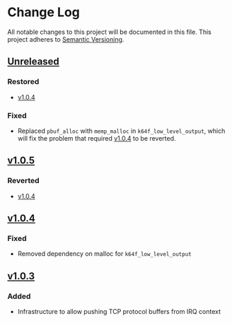 # Change Log
All notable changes to this project will be documented in this file.
This project adheres to [Semantic Versioning](http://semver.org/).

## [Unreleased]

### Restored
- [v1.0.4]
### Fixed
- Replaced `pbuf_alloc` with `memp_malloc` in `k64f_low_level_output`, which will fix the problem that required [v1.0.4] to be reverted.

## [v1.0.5]
### Reverted
- [v1.0.4]

## [v1.0.4]
### Fixed
- Removed dependency on malloc for `k64f_low_level_output`

## [v1.0.3]
### Added

* Infrastructure to allow pushing TCP protocol buffers from IRQ context

[Unreleased]: https://github.com/ARMmbed/sal-driver-lwip-k64f-eth/compare/v1.0.5...HEAD
[v1.0.5]: https://github.com/ARMmbed/sal-driver-lwip-k64f-eth/compare/v1.0.4...v1.0.5
[v1.0.4]: https://github.com/ARMmbed/sal-driver-lwip-k64f-eth/compare/v1.0.3...v1.0.4
[v1.0.3]: https://github.com/ARMmbed/sal-driver-lwip-k64f-eth/compare/v1.0.2...v1.0.3
